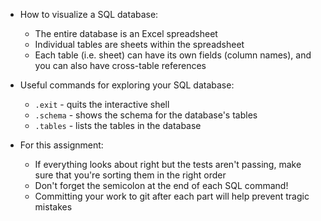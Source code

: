 - How to visualize a SQL database:
	- The entire database is an Excel spreadsheet
	- Individual tables are sheets within the spreadsheet
	- Each table (i.e. sheet) can have its own fields (column names), and you can also have cross-table references

- Useful commands for exploring your SQL database:
	- `.exit` - quits the interactive shell
	- `.schema` - shows the schema for the database's tables
	- `.tables` - lists the tables in the database

- For this assignment:
	- If everything looks about right but the tests aren't passing, make sure that you're sorting them in the right order
	- Don't forget the semicolon at the end of each SQL command!
	- Committing your work to git after each part will help prevent tragic mistakes 
